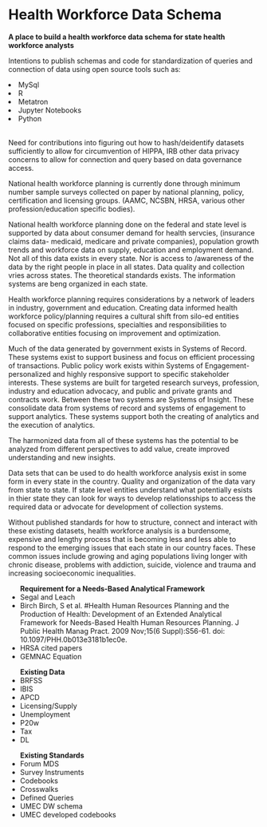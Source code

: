 # Health Workforce Data Schema
<b>A place to build a health workforce data schema for state health workforce analysts</b>

Intentions to publish schemas and code for standardization of queries and connection of data using open source tools such as:
<li>MySql</li>
<li>R</li>
<li>Metatron</li>
<li>Jupyter Notebooks</li>
<li>Python</li> 
</br>
<p>
Need for contributions into figuring out how to hash/deidentify datasets sufficiently to allow for circumvention of HIPPA, IRB
other data privacy concerns to allow for connection and query based on data governance access.

National health workforce planning is currently done through minimum number sample surveys collected on paper by national 
planning, policy, certification and licensing groups. (AAMC, NCSBN, HRSA, various other profession/education specific bodies). 

National health workforce planning done on the federal and state level is supported by data about consumer demand for 
health servcies, (insurance claims data- medicaid, medicare  and private companies), population growth trends and workforce 
data on supply, education and employment demand. Not all of this data exists in every state. Nor is access to /awareness of the 
data by the right people in place in all states. Data quality and collection vries across states. The theoretical standards 
exists. The information systems are beng organized in each state.

Health workforce planning requires considerations by a network of leaders in industry, government and education. 
Creating data informed health workforce policy/planning requires a cultural shift from silo-ed entities focused on 
specific professions, specialties and responsibilities to collaborative entities focusing on improvement and optimization. 

Much of the data generated by government exists in Systems of Record. These systems exist to support business and focus on 
efficient processing of transactions. Public policy work exists within Systems of Engagement-  personalized and highly 
responsive support to specific stakeholder interests. These systems are built for targeted research surveys, 
profession, industry and education advocacy, and public and private grants and contracts work. 
Between these two systems are Systems of Insight. These consolidate data from systems of record and systems of engagement 
to support analytics. These systems support both the creating of analytics and the execution of analytics. 

The harmonized data from all of these systems has the potential to be analyzed from different perspectives to add value, 
create improved understanding and new insights. 

Data sets that can be used to do health workforce analysis exist in some form in every state in the country. 
Quality and organization of the data vary from state to state. If state level entities understand what potentially esists 
in thier state they can look for ways to develop relationsships to access the required data or advocate for development of
collection systems. 

Without published standards for how to structure, connect and interact with these existing datasets, health workforce analysis 
is a burdensome, expensive and lengthy process that is becoming less and less able to respond to the emerging issues that each
state in our country faces. These common issues include growing and aging populations living longer with chronic disease,
problems with addiction, suicide, violence and trauma and increasing socioeconomic inequalities. </p>

<ul><b>Requirement for a Needs-Based Analytical Framework</b>
<li>Segal and Leach</li>
<li>Birch
Birch, S et al. 
#Health Human Resources Planning and the Production of Health: Development of an Extended Analytical Framework 
for Needs-Based Health Human Resources Planning.  J Public Health Manag Pract. 2009 Nov;15(6 Suppl):S56-61. 
doi: 10.1097/PHH.0b013e3181b1ec0e.</li>
<li>HRSA cited papers</li>
<li>GEMNAC Equation</li></ul>

<ul><b>Existing Data</b>
<li>BRFSS</li>
<li>IBIS</li>
<li>APCD</li>
<li>Licensing/Supply</li>
<li>Unemployment</li>
<li>P20w</li>
<li>Tax</li>
<li>DL</li></ul>

<ul><b>Existing Standards</b>
<li>Forum MDS</li>
<li>Survey Instruments</li>
<li>Codebooks</li>
<li>Crosswalks</li>
<li>Defined Queries</li>
<li>UMEC DW schema</li>
<li>UMEC developed codebooks</li></ul>

